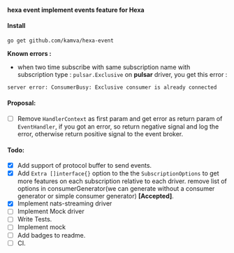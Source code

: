 #### hexa event implement events feature for Hexa

#### Install
```
go get github.com/kamva/hexa-event
```

__Known errors :__
- when two time subscribe with same subscription name with subscription type : `pulsar.Exclusive` on __pulsar__ driver, you get this error :  
 ```bash
server error: ConsumerBusy: Exclusive consumer is already connected
```
 
#### Proposal:
- [ ] Remove `HandlerContext` as first param and get error as return param of `EventHandler`, if you got an error, so return negative signal and log the error, otherwise return positive signal to the event broker.

#### Todo:
- [x] Add support of protocol buffer to send events. 
- [x] Add `Extra []interface{}` option to the the `SubscriptionOptions` to get more features on each subscription relative to each driver. remove list of options in consumerGenerator(we can generate without a consumer generator or simple consumer generator) __[Accepted]__.
- [x] Implement nats-streaming driver 
- [ ] Implement Mock driver 
- [ ] Write Tests.
- [ ] Implement mock
- [ ] Add badges to readme.
- [ ] CI.